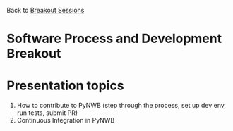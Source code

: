 Back to [Breakout Sessions](../../README.md#breakout-sessions)

# Software Process and Development Breakout

# Presentation topics

1. How to contribute to PyNWB (step through the process, set up dev env, run tests, submit PR)
2. Continuous Integration in PyNWB
